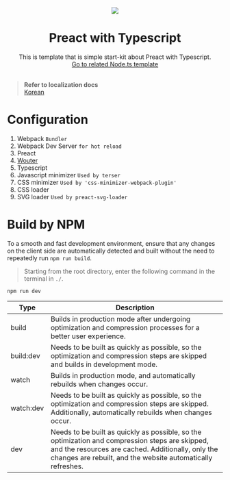 <div align="center">
  <img src="https://github.com/user-attachments/assets/a2e245fd-a4e0-4339-8d4e-6a6a958902f0">
  <h1>Preact with Typescript</h1>
  <span>This is template that is simple start-kit about Preact with Typescript.</span><br>
  <a href="https://github.com/MTtankkeo/preact-typescript-node">Go to related Node.ts template</a>
</div>

<br>

> __Refer to localization docs__<br>
> [Korean](README-kr.md)

# Configuration
1. Webpack `Bundler`
2. Webpack Dev Server `for hot reload`
3. Preact
4. [Wouter](https://www.npmjs.com/package/wouter)
5. Typescript
6. Javascript minimizer `Used by terser`
7. CSS minimizer `Used by 'css-minimizer-webpack-plugin'`
8. CSS loader
9. SVG loader `Used by preact-svg-loader`

# Build by NPM
To a smooth and fast development environment, ensure that any changes on the client side are automatically detected and built without the need to repeatedly run `npm run build`.

> Starting from the root directory, enter the following command in the terminal in `./`.

```cli
npm run dev
```

| Type | Description |
| ---- | ----------- |
| build | Builds in production mode after undergoing optimization and compression processes for a better user experience.
| build:dev | Needs to be built as quickly as possible, so the optimization and compression steps are skipped and builds in development mode.
| watch | Builds in production mode, and automatically rebuilds when changes occur.
| watch:dev | Needs to be built as quickly as possible, so the optimization and compression steps are skipped. Additionally, automatically rebuilds when changes occur.
| dev | Needs to be built as quickly as possible, so the optimization and compression steps are skipped, and the resources are cached. Additionally, only the changes are rebuilt, and the website automatically refreshes.
